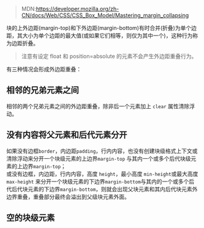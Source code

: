 > MDN:https://developer.mozilla.org/zh-CN/docs/Web/CSS/CSS_Box_Model/Mastering_margin_collapsing

块的上外边距(margin-top)和下外边距(margin-bottom)有时合并(折叠)为单个边距，其大小为单个边距的最大值(或如果它们相等，则仅为其中一个)，这种行为称为边距折叠。

> 注意有设定 float 和 position=absolute 的元素不会产生外边距重叠行为。

有三种情况会形成外边距重叠：

## 相邻的兄弟元素之间

相邻的两个兄弟元素之间的外边距重叠，除非后一个元素加上 `clear` 属性清除浮动。

## 没有内容将父元素和后代元素分开

如果没有边框`border`，内边距`padding`，行内内容，也没有创建块级格式上下文或清除浮动来分开一个块级元素的上边界`margin-top` 与其内一个或多个后代块级元素的上边界`margin-top`；  
或没有边框，内边距，行内内容，高度 `height`，最小高度 `min-height`或最大高度 `max-height` 来分开一个块级元素的下边界`margin-bottom`与其内的一个或多个后代后代块元素的下边界`margin-bottom`，则就会出现父块元素和其内后代块元素外边界重叠，重叠部分最终会溢出到父级块元素外面。

## 空的块级元素
